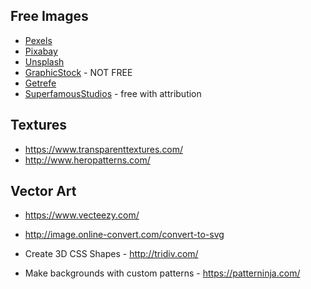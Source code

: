 ## Free Images

* [Pexels](https://pexels.com/)
* [Pixabay](https://pixabay.com/)
* [Unsplash](https://unsplash.com/)
* [GraphicStock](https://www.graphicstock.com/) - NOT FREE
* [Getrefe](http://getrefe.com/downloads/category/free/)
* [SuperfamousStudios](http://superfamous.com/Images) - free with attribution

## Textures
* https://www.transparenttextures.com/
* http://www.heropatterns.com/

## Vector Art
* https://www.vecteezy.com/

* http://image.online-convert.com/convert-to-svg

* Create 3D CSS Shapes - http://tridiv.com/

* Make backgrounds with custom patterns - https://patterninja.com/

